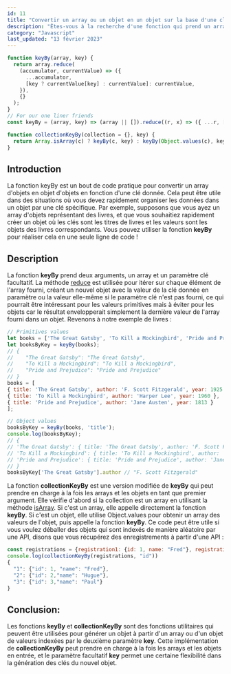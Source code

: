 ```yaml
---
id: 11
title: "Convertir un array ou un objet en un objet sur la base d'une clé donnée"
description: "Êtes-vous à la recherche d'une fonction qui prend un array ou un objet et le convertit en objet basé sur un paramètre clé donné ? Consultez cette fonction d'une seule ligne, de plus, une version modifiée est fournie pour gérer à la fois les arrays et les objets en entrée."
category: "Javascript"
last_updated: "13 février 2023"
---
```


```javascript
function keyBy(array, key) {
  return array.reduce(
    (accumulator, currentValue) => ({
      ...accumulator,
      [key ? currentValue[key] : currentValue]: currentValue,
    }),
    {}
  );
}
// For our one liner friends
const keyBy = (array, key) => (array || []).reduce((r, x) => ({ ...r, [key ? x[key] : x]: x }), {});

function collectionKeyBy(collection = {}, key) {
  return Array.isArray(c) ? keyBy(c, key) : keyBy(Object.values(c), key);
}
```

## Introduction
La fonction keyBy est un bout de code pratique pour convertir un array d'objets en objet d'objets en fonction d'une clé donnée. Cela peut être utile dans des situations où vous devez rapidement organiser les données dans un objet par une clé spécifique. Par exemple, supposons que vous ayez un array d'objets représentant des livres, et que vous souhaitiez rapidement créer un objet où les clés sont les titres de livres et les valeurs sont les objets des livres correspondants. Vous pouvez utiliser la fonction **keyBy** pour réaliser cela en une seule ligne de code !

## Description
La fonction **keyBy** prend deux arguments, un array et un paramètre clé facultatif. La méthode [reduce](https://developer.mozilla.org/en-US/docs/Web/JavaScript/Reference/Global_Objects/Array/Reduce) est utilisée pour itérer sur chaque élément de l'array fourni, créant un nouvel objet avec la valeur de la clé donnée en paramètre ou la valeur elle-même si le paramètre clé n'est pas fourni, ce qui pourrait être intéressant pour les valeurs primitives mais à éviter pour les objets car le résultat envelopperait simplement la dernière valeur de l'array fourni dans un objet.
Revenons à notre exemple de livres :

```javascript
// Primitives values
let books = ['The Great Gatsby', 'To Kill a Mockingbird', 'Pride and Prejudice']
let booksByKey = keyBy(books);
// {
//    "The Great Gatsby": "The Great Gatsby",
//    "To Kill a Mockingbird": "To Kill a Mockingbird",
//    "Pride and Prejudice": "Pride and Prejudice"
// }
books = [
{ title: 'The Great Gatsby', author: 'F. Scott Fitzgerald', year: 1925 },
{ title: 'To Kill a Mockingbird', author: 'Harper Lee', year: 1960 },
{ title: 'Pride and Prejudice', author: 'Jane Austen', year: 1813 }
];

// Object values
booksByKey = keyBy(books, 'title');
console.log(booksByKey);
// {
// 'The Great Gatsby': { title: 'The Great Gatsby', author: 'F. Scott Fitzgerald', year: 1925 },
// 'To Kill a Mockingbird': { title: 'To Kill a Mockingbird', author: 'Harper Lee', year: 1960 },
// 'Pride and Prejudice': { title: 'Pride and Prejudice', author: 'Jane Austen', year: 1813 }
// }
booksByKey['The Great Gatsby'].author // "F. Scott Fitzgerald"
```

La fonction **collectionKeyBy** est une version modifiée de **keyBy** qui peut prendre en charge à la fois les arrays et les objets en tant que premier argument. Elle vérifie d'abord si la collection est un array en utilisant la méthode [isArray](https://developer.mozilla.org/en-US/docs/Web/JavaScript/Reference/Global_Objects/Array/isArray). Si c'est un array, elle appelle directement la fonction **keyBy**. Si c'est un objet, elle utilise Object.values pour obtenir un array des valeurs de l'objet, puis appelle la fonction **keyBy**. Ce code peut être utile si vous voulez déballer des objets qui sont indexés de manière aléatoire par une API, disons que vous récupérez des enregistrements à partir d'une API :

```javascript
const registrations = {registration1: {id: 1, name: "Fred"}, registration2: {id: 2, name: "Hugue"}, registration3: {id: 3, name: "Paul"}}
console.log(collectionKeyBy(registrations, "id"))
{
  "1": {"id": 1, "name": "Fred"},
  "2": {"id": 2,"name": "Hugue"},
  "3": {"id": 3,"name": "Paul"}
}
```

## Conclusion:
Les fonctions **keyBy** et **collectionKeyBy** sont des fonctions utilitaires qui peuvent être utilisées pour générer un objet à partir d'un array ou d'un objet de valeurs indexées par le deuxième paramètre **key**. Cette implémentation de **collectionKeyBy** peut prendre en charge à la fois les arrays et les objets en entrée, et le paramètre facultatif **key** permet une certaine flexibilité dans la génération des clés du nouvel objet.
